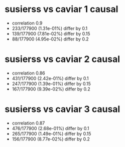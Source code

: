 # susierss vs caviar  1 causal

- correlation 0.9
- 233/177900 (1.31e-01%) differ by 0.1
- 139/177900 (7.81e-02%) differ by 0.15
- 88/177900 (4.95e-02%) differ by 0.2


# susierss vs caviar  2 causal

- correlation 0.86
- 431/177900 (2.42e-01%) differ by 0.1
- 247/177900 (1.39e-01%) differ by 0.15
- 167/177900 (9.39e-02%) differ by 0.2


# susierss vs caviar  3 causal

- correlation 0.87
- 476/177900 (2.68e-01%) differ by 0.1
- 265/177900 (1.49e-01%) differ by 0.15
- 156/177900 (8.77e-02%) differ by 0.2


